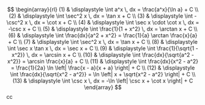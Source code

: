 $$
\begin{array}{rl}
(1)  & \displaystyle \int a^x \, dx = \frac{a^x}{\ln a} + C \\
(2)  & \displaystyle \int \sec^2 x \, dx = \tan x + C \\
(3)  & \displaystyle \int -\csc^2 x \, dx = \cot x + C \\
(4)  & \displaystyle \int \sec x \cdot \cot x \, dx = -\csc x + C \\
(5)  & \displaystyle \int \frac{1}{1 + x^2} \, dx = \arctan x + C \\
(6)  & \displaystyle \int \frac{dx}{a^2 + x^2} = \frac{1}{a} \arctan \frac{x}{a} + C \\
(7)  & \displaystyle \int \sec^2 x \, dx = \tan x + C \\
(8)  & \displaystyle \int \sec x \tan x \, dx = \sec x + C \\
(9)  & \displaystyle \int \frac{1}{\sqrt{1 - x^2}} \, dx = \arcsin x + C \\
(10) & \displaystyle \int \frac{dx}{\sqrt{a^2 - x^2}} = \arcsin \frac{x}{a} + C \\
(11) & \displaystyle \int \frac{dx}{x^2 - a^2} = \frac{1}{2a} \ln \left| \frac{x - a}{x + a} \right| + C \\
(12) & \displaystyle \int \frac{dx}{\sqrt{x^2 - a^2}} = \ln \left| x + \sqrt{x^2 - a^2} \right| + C \\
(13) & \displaystyle \int \csc x \, dx = -\ln \left| \csc x + \cot x \right| + C
\end{array}
$$
cc

